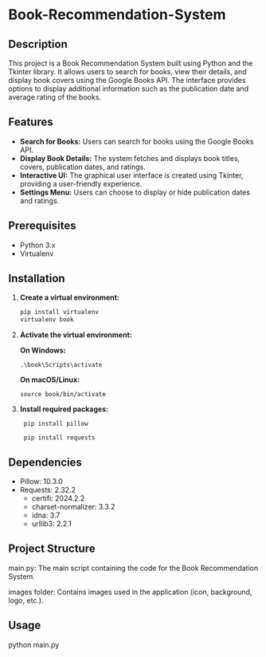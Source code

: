 # Book-Recommendation-System

## Description
This project is a Book Recommendation System built using Python and the Tkinter library. It allows users to search for books, view their details, and display book covers using the Google Books API. The interface provides options to display additional information such as the publication date and average rating of the books.

## Features
- **Search for Books:** Users can search for books using the Google Books API.
- **Display Book Details:** The system fetches and displays book titles, covers, publication dates, and ratings.
- **Interactive UI:** The graphical user interface is created using Tkinter, providing a user-friendly experience.
- **Settings Menu:** Users can choose to display or hide publication dates and ratings.

## Prerequisites
- Python 3.x
- Virtualenv

## Installation

1. **Create a virtual environment:**
   ```sh
   pip install virtualenv
   virtualenv book
2. **Activate the virtual environment:**
   
     **On Windows:**
   
       .\book\Scripts\activate
   
     **On macOS/Linux:**
   
       source book/bin/activate
       
3. **Install required packages:**
   
        pip install pillow
        
        pip install requests

## Dependencies
  - Pillow: 10.3.0
  - Requests: 2.32.2
     - certifi: 2024.2.2
     - charset-normalizer: 3.3.2
     - idna: 3.7
     - urllib3: 2.2.1

## Project Structure
main.py: The main script containing the code for the Book Recommendation System.

images folder: Contains images used in the application (icon, background, logo, etc.).

## Usage
python main.py

